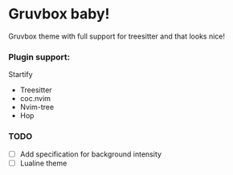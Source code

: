 # Gruvbox baby!

Gruvbox theme with full support for treesitter and that looks nice!

### Plugin support:

Startify
- Treesitter
- coc.nvim
- Nvim-tree
- Hop

### TODO

- [ ] Add specification for background intensity
- [ ] Lualine theme
